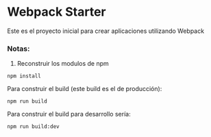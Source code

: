 # Webpack Starter

Este es el proyecto inicial para crear aplicaciones utilizando Webpack

### Notas:
1. Reconstruir los modulos de npm
````
npm install
````

Para construir el build (este build es el de producción):
```
npm run build
```

Para construir el build para desarrollo sería:
```
npm run build:dev
```